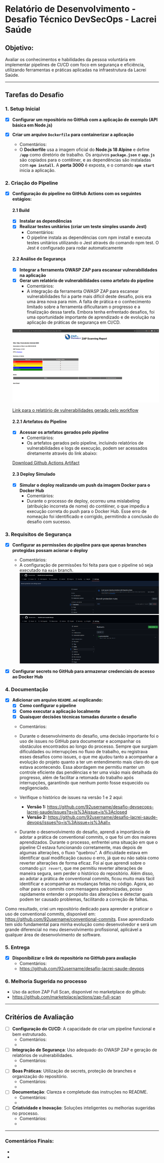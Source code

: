 # Relatório de Desenvolvimento - Desafio Técnico DevSecOps - Lacrei Saúde

## Objetivo:
Avaliar os conhecimentos e habilidades da pessoa voluntária em implementar pipelines de CI/CD com foco em segurança e eficiência, utilizando ferramentas e práticas aplicadas na infraestrutura da Lacrei Saúde.

---

## Tarefas do Desafio

### 1. **Setup Inicial**
- [x] **Configurar um repositório no GitHub com a aplicação de exemplo (API básica em Node.js)**

- [x] **Criar um arquivo `Dockerfile` para containerizar a aplicação**
  - Comentários:
  - O **Dockerfile** usa a imagem oficial do **Node.js 18 Alpine** e define **`/app`** como diretório de trabalho. Os arquivos **`package.json`** e **`app.js`** são copiados para o contêiner, e as dependências são instaladas com **`npm install`**. A **porta 3000** é exposta, e o comando **`npm start`** inicia a aplicação.

### 2. **Criação do Pipeline**
- [x] **Configuração do pipeline no GitHub Actions com os seguintes estágios:**

    #### 2.1 **Build**
    - [x] **Instalar as dependências**
    - [x] **Realizar testes unitários (criar um teste simples usando Jest)**
      - Comentários:
      - O pipeline instala as dependências com npm install e executa testes unitários utilizando o Jest através do comando npm test. O Jest é configurado para rodar automaticamente

    #### 2.2 **Análise de Segurança**
    - [x] **Integrar a ferramenta OWASP ZAP para escanear vulnerabilidades na aplicação**
    - [x] **Gerar um relatório de vulnerabilidades como artefato do pipeline**
      - Comentários:
      - A integração da ferramenta OWASP ZAP para escanear vulnerabilidades foi a parte mais difícil deste desafio, pois era uma área nova para mim. A falta de prática e o conhecimento limitado sobre a ferramenta dificultaram o progresso e a finalização dessa tarefa. Embora tenha enfrentado desafios, foi uma oportunidade importante de aprendizado e de evolução na aplicação de práticas de segurança em CI/CD.
    
    ![Relatório OWASP ZAP](./assets/zap_report.png)

    [Link para o relatório de vulnerabilidades gerado pelo workflow](./assets/zap_report.html)

    #### 2.2.1 **Artefatos do Pipeline**
    - [x] **Acessar os artefatos gerados pelo pipeline**
      - Comentários:
      - Os artefatos gerados pelo pipeline, incluindo relatórios de vulnerabilidades e logs de execução, podem ser acessados diretamente através do link abaixo:

    [Download Github Actions Artifact](https://github.com/92username/desafio-lacrei-saude-devops/actions/runs/12663360286/artifacts/2399287825)

    #### 2.3 **Deploy Simulado**
    - [x] **Simular o deploy realizando um push da imagem Docker para o Docker Hub**
      - Comentários:
      - Durante o processo de deploy, ocorreu uma mislabeling (atribuição incorreta de nome) do contêiner, o que impediu a execução correta do push para o Docker Hub. Esse erro de nomeação foi identificado e corrigido, permitindo a conclusão do desafio com sucesso. 

### 3. **Requisitos de Segurança**
- [x] **Configurar as permissões do pipeline para que apenas branches protegidas possam acionar o deploy**
  - Comentários:
  - A configuração de permissões foi feita para que o pipeline só seja executado na `main` branch.
      ![main branch protection](./assets/main_branch_protection.png)
      ![Rulesets push protection](./assets/rulesets_push_protection.png)


- [x] **Configurar secrets no GitHub para armazenar credenciais de acesso ao Docker Hub**

### 4. **Documentação**
- [x] **Adicionar um arquivo `README.md` explicando:**
  - [x] **Como configurar o pipeline**
  - [x] **Como executar a aplicação localmente**
  - [x] **Quaisquer decisões técnicas tomadas durante o desafio**
  - Comentários:
  - Durante o desenvolvimento do desafio, uma decisão importante foi o uso de 
  issues no GitHub para documentar e acompanhar os obstáculos encontrados ao 
  longo do processo. Sempre que surgiam dificuldades ou interrupções no fluxo de
  trabalho, eu registrava esses desafios como issues, o que me ajudou tanto a 
  acompanhar a evolução do projeto quanto a ter um entendimento mais claro do 
  que estava acontecendo. Essa abordagem me permitiu manter um controle 
  eficiente das pendências e ter uma visão mais detalhada do progresso, além de 
  facilitar a retomada do trabalho após interrupções, garantindo que nenhum 
  ponto fosse esquecido ou negligenciado.

  - Verifique o histórico de issues na versão 1 e 2 aqui:
    - **Versão 1:** https://github.com/92username/desafio-devsecops-lacrei-saude/issues?q=is%3Aissue+is%3Aclosed
    - **Versão 2:** https://github.com/92username/desafio-lacrei-saude-devops/issues?q=is%3Aissue+is%3Aall+

  - Durante o desenvolvimento do desafio, aprendi a importância de adotar a 
  prática de conventional commits, o que foi um dos maiores aprendizados. 
  Durante o processo, enfrentei uma situação em que o pipeline CI estava 
  funcionando corretamente, mas depois de algumas alterações, o fluxo "quebrou".
  A dificuldade estava em identificar qual modificação causou o erro, já que eu 
  não sabia como reverter alterações de forma eficaz.
  Foi aí que aprendi sobre o comando `git revert`, que me permitiu reverter 
  alterações de maneira segura, sem perder o histórico do repositório. Além 
  disso, ao adotar a prática de conventional commits, ficou muito mais fácil 
  identificar e acompanhar as mudanças feitas no código. Agora, ao olhar para os
  commits com mensagens padronizadas, posso rapidamente entender o propósito 
  das alterações e detectar quais podem ter causado problemas, facilitando a 
  correção de falhas.

Como resultado, criei um repositório dedicado para aprender e praticar o uso de conventional commits, disponível em: https://github.com/92username/conventional-commits. Esse aprendizado tem sido fundamental para minha evolução como desenvolvedor e será um grande diferencial no meu desenvolvimento profissional, aplicável a qualquer área de desenvolvimento de software.

### 5. **Entrega**
- [x] **Disponibilizar o link do repositório no GitHub para avaliação**
  - Comentários:
  - https://github.com/92username/desafio-lacrei-saude-devops

### 6. **Melhoria Sugerida no processo**
  - Uso da action ZAP Full Scan, disponível no marketplace do github:
  - https://github.com/marketplace/actions/zap-full-scan

---

## **Critérios de Avaliação**

- [ ] **Configuração do CI/CD**: A capacidade de criar um pipeline funcional e bem estruturado.
  - Comentários:
  - 
- [ ] **Integração de Segurança**: Uso adequado do OWASP ZAP e geração de relatórios de vulnerabilidades.
  - Comentários:
  - 
- [ ] **Boas Práticas**: Utilização de secrets, proteção de branches e organização do repositório.
  - Comentários:
  - 
- [ ] **Documentação**: Clareza e completude das instruções no README.
  - Comentários:
  - 
- [ ] **Criatividade e Inovação**: Soluções inteligentes ou melhorias sugeridas no processo.
  - Comentários:
  - 

---

### **Comentários Finais:**
- 
- 

